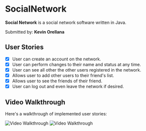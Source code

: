 # SocialNetwork

**Social Network** is a social network software written in Java.

Submitted by: **Kevin Orellana**

## User Stories

* [x] User can create an account on the network.
* [x] User can perform changes to their name and status at any time. 
* [x] User can  see all other the other users registered in the network.
* [x] Allows user to add other users to their friend's list.
* [x] Allows user to see the friends of their friend. 
* [x] User can log out and even leave the network if desired. 

## Video Walkthrough

Here's a walkthrough of implemented user stories:

<img src='https://media.giphy.com/media/h4rVY0Nz4G4TA3Td6W/giphy.gif' title='Video Walkthrough' width='' alt='Video Walkthrough' />
<img src='https://share.getcloudapp.com/yAuv6PYR' title='Video Walkthrough' width='' alt='Video Walkthrough' />


